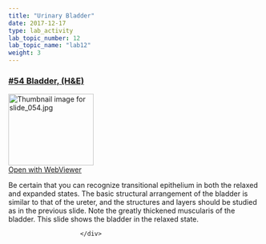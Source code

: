 ```yaml
---
title: "Urinary Bladder"
date: 2017-12-17
type: lab_activity
lab_topic_number: 12
lab_topic_name: "lab12"
weight: 3
---
```

<div class="entrybody">
						<h3><u><b>#54 Bladder, (H&amp;E)</b></u></h3>

<div class="thumbnail"> <a href="http://virtualslides.cumc.columbia.edu/54.svs/view.apml?%20target=" _blank><img alt="Thumbnail image for slide_054.jpg" src="http://histologylab.ccnmtl.columbia.edu/assets/images/slide_054-thumb-170x143-1512.jpg" width="170" height="143" class="mt-image-left"></a><br><a href="http://virtualslides.cumc.columbia.edu/54.svs/view.apml?%20target=" _blank>Open with WebViewer</a> </div>

<p>Be certain that you can recognize transitional epithelium in both the relaxed and expanded states.  The basic structural arrangement of the bladder is similar to that of the ureter, and the structures and layers should be studied as in the previous slide.  Note the greatly thickened muscularis of the bladder. This slide shows the bladder in the relaxed state.</p>
						
						
						</div>
